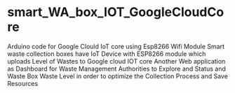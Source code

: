 # smart_WA_box_IOT_GoogleCloudCore
Arduino code for Google Clould IoT core using Esp8266 Wifi Module
Smart waste collection boxes have IoT Device with ESP8266 module which uploads Level of Wastes to Google cloud IOT core 
Another Web application as Dashboard for Waste Management Authorities to Explore and Status and Waste Box Waste Level in order to optimize the Collection Process and Save Resources

